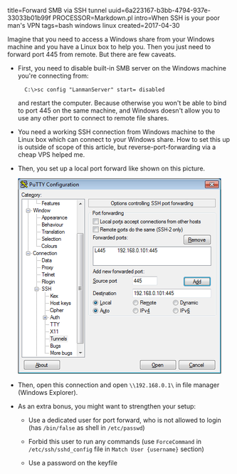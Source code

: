 title=Forward SMB via SSH tunnel
uuid=6a223167-b3bb-4794-937e-33033b01b99f
PROCESSOR=Markdown.pl
intro=When SSH is your poor man's VPN
tags=bash windows linux
created=2017-04-30

Imagine that you need to access a Windows share from your Windows machine and you have a Linux box to help you.
Then you just need to forward port 445 from remote. But there are few caveats.

* First, you need to disable built-in SMB server on the Windows machine you're connecting from:

		C:\>sc config "LanmanServer" start= disabled

	and restart the computer. Because otherwise you won't be able to bind to port 445 on the same machine,
	and Windows doesn't allow you to use any other port to connect to remote file shares.

* You need a working SSH connection from Windows machine to the Linux box which can connect to your Windows share.
	How to set this up is outside of scope of this article, but reverse-port-forwarding via a cheap VPS helped me.

* Then, you set up a local port forward like shown on this picture.

	![Picture showing how to add port forward to PuTTY](forward-smb-via-ssh-tunnel.png)

* Then, open this connection and open `\\192.168.0.1\` in file manager (Windows Explorer).

* As an extra bonus, you might want to strengthen your setup:

	* Use a dedicated user for port forward, who is not allowed to login (has `/bin/false` as shell in `/etc/passwd`)

	* Forbid this user to run any commands (use `ForceCommand` in `/etc/ssh/sshd_config` file in `Match User {username}` section)

	* Use a password on the keyfile

